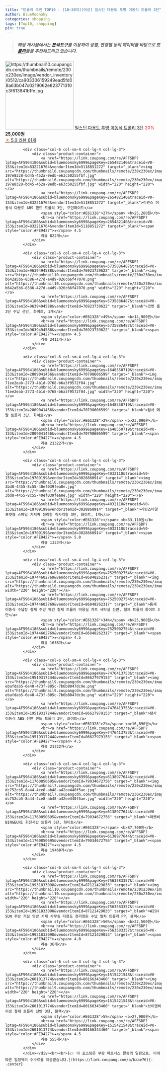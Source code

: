 ```yaml
---
title: "트롤리 추천 TOP10 - [10~30대][여성] 밀스턴 다용도 투명 이동식 트롤리 3단"
author: BlueMoonSky
categories: shopping
tags: [Top10, shopping]
pin: true
---
```


> ##### 해당 게시물에서는 [**분석도구**](https://itemscout.io/)를 이용하여 **성별**, **연령별** 등의 데이터를 바탕으로 [**트롤리**](https://link.coupang.com/a/baae76)들을 추천해드리고 있습니다.
<div class="container"><div class="row">
            <div class="col-6 col-sm-4 col-lg-4 col-lg-3">
                <div class="product-container">
                    <a href="https://link.coupang.com/re/AFFSDP?lptag=AF5964186&subid=bluemoonsky6999&pageKey=7284124205&traceid=V0-153&itemId=18603320391&vendorItemId=86506529217" target="_blank"><img src="https://thumbnail10.coupangcdn.com/thumbnails/remote/230x230ex/image/vendor_inventory/0512/ca903306159249ead5fd08a63b047c0219062e823771310c3f613841b1fe.jpg" alt="https://thumbnail10.coupangcdn.com/thumbnails/remote/230x230ex/image/vendor_inventory/0512/ca903306159249ead5fd08a63b047c0219062e823771310c3f613841b1fe.jpg" width="220" height="220"></a>
                    <a href="https://link.coupang.com/re/AFFSDP?lptag=AF5964186&subid=bluemoonsky6999&pageKey=7284124205&traceid=V0-153&itemId=18603320391&vendorItemId=86506529217" target="_blank">밀스턴 다용도 투명 이동식 트롤리 3단</a>
                    <span style="color:#E61328">20%</span> <b>25,000원</b>
                    <br><a href="https://link.coupang.com/re/AFFSDP?lptag=AF5964186&subid=bluemoonsky6999&pageKey=7284124205&traceid=V0-153&itemId=18603320391&vendorItemId=86506529217" target="_blank"><span style="color:#FE9427">★</span> 5.0
                    리뷰 61개</a>
                </div>
            </div>
            
            <div class="col-6 col-sm-4 col-lg-4 col-lg-3">
                <div class="product-container">
                    <a href="https://link.coupang.com/re/AFFSDP?lptag=AF5964186&subid=bluemoonsky6999&pageKey=265482140&traceid=V0-153&itemId=832216764&vendorItemId=5118851272" target="_blank"><img src="https://thumbnail6.coupangcdn.com/thumbnails/remote/230x230ex/image/retail/images/598528928260645-197e8328-bd45-452a-9edb-e63c50255fbf.jpg" alt="https://thumbnail6.coupangcdn.com/thumbnails/remote/230x230ex/image/retail/images/598528928260645-197e8328-bd45-452a-9edb-e63c50255fbf.jpg" width="220" height="220"></a>
                    <a href="https://link.coupang.com/re/AFFSDP?lptag=AF5964186&subid=bluemoonsky6999&pageKey=265482140&traceid=V0-153&itemId=832216764&vendorItemId=5118851272" target="_blank">리벤스 이동식 다용도 ABS 핸드 트롤리 3단, 모던화이트</a>
                    <span style="color:#E61328">27%</span> <b>25,280원</b>
                    <br><a href="https://link.coupang.com/re/AFFSDP?lptag=AF5964186&subid=bluemoonsky6999&pageKey=265482140&traceid=V0-153&itemId=832216764&vendorItemId=5118851272" target="_blank"><span style="color:#FE9427">★</span> 4.5
                    리뷰 822개</a>
                </div>
            </div>
            
            <div class="col-6 col-sm-4 col-lg-4 col-lg-3">
                <div class="product-container">
                    <a href="https://link.coupang.com/re/AFFSDP?lptag=AF5964186&subid=bluemoonsky6999&pageKey=5735886487&traceid=V0-153&itemId=9639494588&vendorItemId=76923739622" target="_blank"><img src="https://thumbnail10.coupangcdn.com/thumbnails/remote/230x230ex/image/retail/images/162029907959776-b642a5b6-8386-427d-a4d9-026c66f47070.png" alt="https://thumbnail10.coupangcdn.com/thumbnails/remote/230x230ex/image/retail/images/162029907959776-b642a5b6-8386-427d-a4d9-026c66f47070.png" width="220" height="220"></a>
                    <a href="https://link.coupang.com/re/AFFSDP?lptag=AF5964186&subid=bluemoonsky6999&pageKey=5735886487&traceid=V0-153&itemId=9639494588&vendorItemId=76923739622" target="_blank">코멧 홈 3단 수납 선반, 화이트, 1개</a>
                    <span style="color:#E61328">49%</span> <b>14,900원</b>
                    <br><a href="https://link.coupang.com/re/AFFSDP?lptag=AF5964186&subid=bluemoonsky6999&pageKey=5735886487&traceid=V0-153&itemId=9639494588&vendorItemId=76923739622" target="_blank"><span style="color:#FE9427">★</span> 4.5
                    리뷰 2411개</a>
                </div>
            </div>
            
            <div class="col-6 col-sm-4 col-lg-4 col-lg-3">
                <div class="product-container">
                    <a href="https://link.coupang.com/re/AFFSDP?lptag=AF5964186&subid=bluemoonsky6999&pageKey=1648550719&traceid=V0-153&itemId=2809041456&vendorItemId=70798606599" target="_blank"><img src="https://thumbnail6.coupangcdn.com/thumbnails/remote/230x230ex/image/retail/images/4794949558136395-71ee2eab-2773-4b1d-9768-b6a3f9572f04.jpg" alt="https://thumbnail6.coupangcdn.com/thumbnails/remote/230x230ex/image/retail/images/4794949558136395-71ee2eab-2773-4b1d-9768-b6a3f9572f04.jpg" width="220" height="220"></a>
                    <a href="https://link.coupang.com/re/AFFSDP?lptag=AF5964186&subid=bluemoonsky6999&pageKey=1648550719&traceid=V0-153&itemId=2809041456&vendorItemId=70798606599" target="_blank">탐사 메탈 트롤리 3단, 화이트</a>
                    <span style="color:#E61328">2%</span> <b>23,090원</b>
                    <br><a href="https://link.coupang.com/re/AFFSDP?lptag=AF5964186&subid=bluemoonsky6999&pageKey=1648550719&traceid=V0-153&itemId=2809041456&vendorItemId=70798606599" target="_blank"><span style="color:#FE9427">★</span> 4.5
                    리뷰 21322개</a>
                </div>
            </div>
            
            <div class="col-6 col-sm-4 col-lg-4 col-lg-3">
                <div class="product-container">
                    <a href="https://link.coupang.com/re/AFFSDP?lptag=AF5964186&subid=bluemoonsky6999&pageKey=4032110&traceid=V0-153&itemId=19709199&vendorItemId=3028860914" target="_blank"><img src="https://thumbnail6.coupangcdn.com/thumbnails/remote/230x230ex/image/product/image/vendoritem/2019/05/28/3028860914/ed2fce65-3bd8-4455-8c55-40ef039fea0e.jpg" alt="https://thumbnail6.coupangcdn.com/thumbnails/remote/230x230ex/image/product/image/vendoritem/2019/05/28/3028860914/ed2fce65-3bd8-4455-8c55-40ef039fea0e.jpg" width="220" height="220"></a>
                    <a href="https://link.coupang.com/re/AFFSDP?lptag=AF5964186&subid=bluemoonsky6999&pageKey=4032110&traceid=V0-153&itemId=19709199&vendorItemId=3028860914" target="_blank">리빙스마일 포켓형 스마일 기저귀 정리함 직사각형 3단, 화이트, 1개</a>
                    <span style="color:#E61328"></span> <b>33,110원</b>
                    <br><a href="https://link.coupang.com/re/AFFSDP?lptag=AF5964186&subid=bluemoonsky6999&pageKey=4032110&traceid=V0-153&itemId=19709199&vendorItemId=3028860914" target="_blank"><span style="color:#FE9427">★</span> 5.0
                    리뷰 1323개</a>
                </div>
            </div>
            
            <div class="col-6 col-sm-4 col-lg-4 col-lg-3">
                <div class="product-container">
                    <a href="https://link.coupang.com/re/AFFSDP?lptag=AF5964186&subid=bluemoonsky6999&pageKey=7525002754&traceid=V0-153&itemId=19744602769&vendorItemId=86848262317" target="_blank"><img src="https://thumbnail6.coupangcdn.com/thumbnails/remote/230x230ex/image/vendor_inventory/43c1/fac91e4ed1260672f70bbc918d13f38a69143425594cdbcb7053d0c08971.jpg" alt="https://thumbnail6.coupangcdn.com/thumbnails/remote/230x230ex/image/vendor_inventory/43c1/fac91e4ed1260672f70bbc918d13f38a69143425594cdbcb7053d0c08971.jpg" width="220" height="220"></a>
                    <a href="https://link.coupang.com/re/AFFSDP?lptag=AF5964186&subid=bluemoonsky6999&pageKey=7525002754&traceid=V0-153&itemId=19744602769&vendorItemId=86848262317" target="_blank">틈새 이동식 수납장 철제 주방 웨건 철제 트롤리 미용실 카트 세탁실 선반, 철제 트롤리 화이트 3단</a>
                    <span style="color:#E61328">34%</span> <b>25,900원</b>
                    <br><a href="https://link.coupang.com/re/AFFSDP?lptag=AF5964186&subid=bluemoonsky6999&pageKey=7525002754&traceid=V0-153&itemId=19744602769&vendorItemId=86848262317" target="_blank"><span style="color:#FE9427">★</span> 4.5
                    리뷰 1638개</a>
                </div>
            </div>
            
            <div class="col-6 col-sm-4 col-lg-4 col-lg-3">
                <div class="product-container">
                    <a href="https://link.coupang.com/re/AFFSDP?lptag=AF5964186&subid=bluemoonsky6999&pageKey=7476413753&traceid=V0-153&itemId=19519317244&vendorItemId=86627979153" target="_blank"><img src="https://thumbnail9.coupangcdn.com/thumbnails/remote/230x230ex/image/retail/images/3975795174494733-ebafdab5-6e40-473f-805c-7b6b8047dc9e.png" alt="https://thumbnail9.coupangcdn.com/thumbnails/remote/230x230ex/image/retail/images/3975795174494733-ebafdab5-6e40-473f-805c-7b6b8047dc9e.png" width="220" height="220"></a>
                    <a href="https://link.coupang.com/re/AFFSDP?lptag=AF5964186&subid=bluemoonsky6999&pageKey=7476413753&traceid=V0-153&itemId=19519317244&vendorItemId=86627979153" target="_blank">탐사 이동식 ABS 선반 핸드 트롤리 3단, 화이트</a>
                    <span style="color:#E61328">2%</span> <b>16,890원</b>
                    <br><a href="https://link.coupang.com/re/AFFSDP?lptag=AF5964186&subid=bluemoonsky6999&pageKey=7476413753&traceid=V0-153&itemId=19519317244&vendorItemId=86627979153" target="_blank"><span style="color:#FE9427">★</span> 4.5
                    리뷰 21322개</a>
                </div>
            </div>
            
            <div class="col-6 col-sm-4 col-lg-4 col-lg-3">
                <div class="product-container">
                    <a href="https://link.coupang.com/re/AFFSDP?lptag=AF5964186&subid=bluemoonsky6999&pageKey=6138977644&traceid=V0-153&itemId=11760850695&vendorItemId=79034672756" target="_blank"><img src="https://thumbnail7.coupangcdn.com/thumbnails/remote/230x230ex/image/retail/images/4271012278524557-dc752cb5-8a44-4ce8-ab48-a42ee440f5ae.jpg" alt="https://thumbnail7.coupangcdn.com/thumbnails/remote/230x230ex/image/retail/images/4271012278524557-dc752cb5-8a44-4ce8-ab48-a42ee440f5ae.jpg" width="220" height="220"></a>
                    <a href="https://link.coupang.com/re/AFFSDP?lptag=AF5964186&subid=bluemoonsky6999&pageKey=6138977644&traceid=V0-153&itemId=11760850695&vendorItemId=79034672756" target="_blank">마켓비 BINGEURI 회전서랍 트롤리 5단, 화이트</a>
                    <span style="color:#E61328"></span> <b>87,700원</b>
                    <br><a href="https://link.coupang.com/re/AFFSDP?lptag=AF5964186&subid=bluemoonsky6999&pageKey=6138977644&traceid=V0-153&itemId=11760850695&vendorItemId=79034672756" target="_blank"><span style="color:#FE9427">★</span> 4.5
                    리뷰 19460개</a>
                </div>
            </div>
            
            <div class="col-6 col-sm-4 col-lg-4 col-lg-3">
                <div class="product-container">
                    <a href="https://link.coupang.com/re/AFFSDP?lptag=AF5964186&subid=bluemoonsky6999&pageKey=7563583357&traceid=V0-153&itemId=19931833098&vendorItemId=87121429033" target="_blank"><img src="https://thumbnail10.coupangcdn.com/thumbnails/remote/230x230ex/image/vendor_inventory/4cc1/ef0ceae33a32ae7e7c7b950b2fc6bb6a8cb8a1c41da1ad158ad1b626ccb9.jpg" alt="https://thumbnail10.coupangcdn.com/thumbnails/remote/230x230ex/image/vendor_inventory/4cc1/ef0ceae33a32ae7e7c7b950b2fc6bb6a8cb8a1c41da1ad158ad1b626ccb9.jpg" width="220" height="220"></a>
                    <a href="https://link.coupang.com/re/AFFSDP?lptag=AF5964186&subid=bluemoonsky6999&pageKey=7563583357&traceid=V0-153&itemId=19931833098&vendorItemId=87121429033" target="_blank">WISH SUN 주방 거실 안방 서재 사무실 다용도 정리정돈 수납 밀차 트롤리 PP, 블랙</a>
                    <span style="color:#E61328">56%</span> <b>22,500원</b>
                    <br><a href="https://link.coupang.com/re/AFFSDP?lptag=AF5964186&subid=bluemoonsky6999&pageKey=7563583357&traceid=V0-153&itemId=19931833098&vendorItemId=87121429033" target="_blank"><span style="color:#FE9427">★</span> 4.0
                    리뷰 36개</a>
                </div>
            </div>
            
            <div class="col-6 col-sm-4 col-lg-4 col-lg-3">
                <div class="product-container">
                    <a href="https://link.coupang.com/re/AFFSDP?lptag=AF5964186&subid=bluemoonsky6999&pageKey=1515421548&traceid=V0-153&itemId=2601013774&vendorItemId=80166343460" target="_blank"><img src="https://thumbnail9.coupangcdn.com/thumbnails/remote/230x230ex/image/vendor_inventory/7fa6/8b44098ed336b5411c055519ff192cb1ada78c127c14ca4cf17136397f8b.jpg" alt="https://thumbnail9.coupangcdn.com/thumbnails/remote/230x230ex/image/vendor_inventory/7fa6/8b44098ed336b5411c055519ff192cb1ada78c127c14ca4cf17136397f8b.jpg" width="220" height="220"></a>
                    <a href="https://link.coupang.com/re/AFFSDP?lptag=AF5964186&subid=bluemoonsky6999&pageKey=1515421548&traceid=V0-153&itemId=2601013774&vendorItemId=80166343460" target="_blank">브이앤비리빙 철제 트롤리 선반 3단, 블랙</a>
                    <span style="color:#E61328">5%</span> <b>27,900원</b>
                    <br><a href="https://link.coupang.com/re/AFFSDP?lptag=AF5964186&subid=bluemoonsky6999&pageKey=1515421548&traceid=V0-153&itemId=2601013774&vendorItemId=80166343460" target="_blank"><span style="color:#FE9427">★</span> 4.5
                    리뷰 555개</a>
                </div>
            </div>
            </div></div><br><br>[👉 이 포스팅은 쿠팡 파트너스 활동의 일환으로, 이에 따른 일정액의 수수료를 제공받습니다.](https://link.coupang.com/a/baae76){: .center}